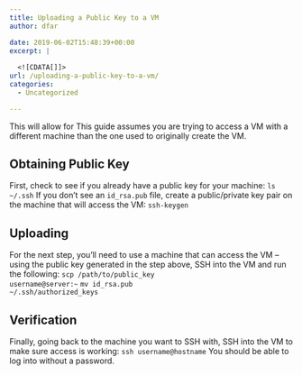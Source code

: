 ```yaml
---
title: Uploading a Public Key to a VM
author: dfar

date: 2019-06-02T15:48:39+00:00
excerpt: |
  
  <![CDATA[]]>
url: /uploading-a-public-key-to-a-vm/
categories:
  - Uncategorized

---
```

This will allow for This guide assumes you are trying to access a VM with a different machine than the one used to originally create the VM. <h2>Obtaining Public Key</h2> First, check to see if you already have a public key for your machine: <code>ls ~/.ssh</code> If you don&#8217;t see an <code>id\_rsa.pub</code> file, create a public/private key pair on the machine that will access the VM: <code>ssh-keygen</code> <h2>Uploading</h2> For the next step, you&#8217;ll need to use a machine that can access the VM &#8211; using the public key generated in the step above, SSH into the VM and run the following: <code>scp /path/to/public\_key username@server:~</code> <code>mv id\_rsa.pub ~/.ssh/authorized\_keys</code> <h2>Verification</h2> Finally, going back to the machine you want to SSH with, SSH into the VM to make sure access is working: <code>ssh username@hostname</code> You should be able to log into without a password.